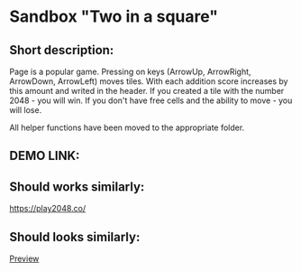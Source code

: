 # Sandbox "Two in a square"

## Short description:
Page is a popular game.
Pressing on keys (ArrowUp, ArrowRight, ArrowDown, ArrowLeft) moves tiles.
With each addition score increases by this amount and writed in the header.
If you created a tile with the number 2048 - you will win.
If you don't have free cells and the ability to move - you will lose.

All helper functions have been moved to the appropriate folder.

## DEMO LINK:

## Should works similarly:
https://play2048.co/

## Should looks similarly:
[Preview](./src/images/reference.png)
